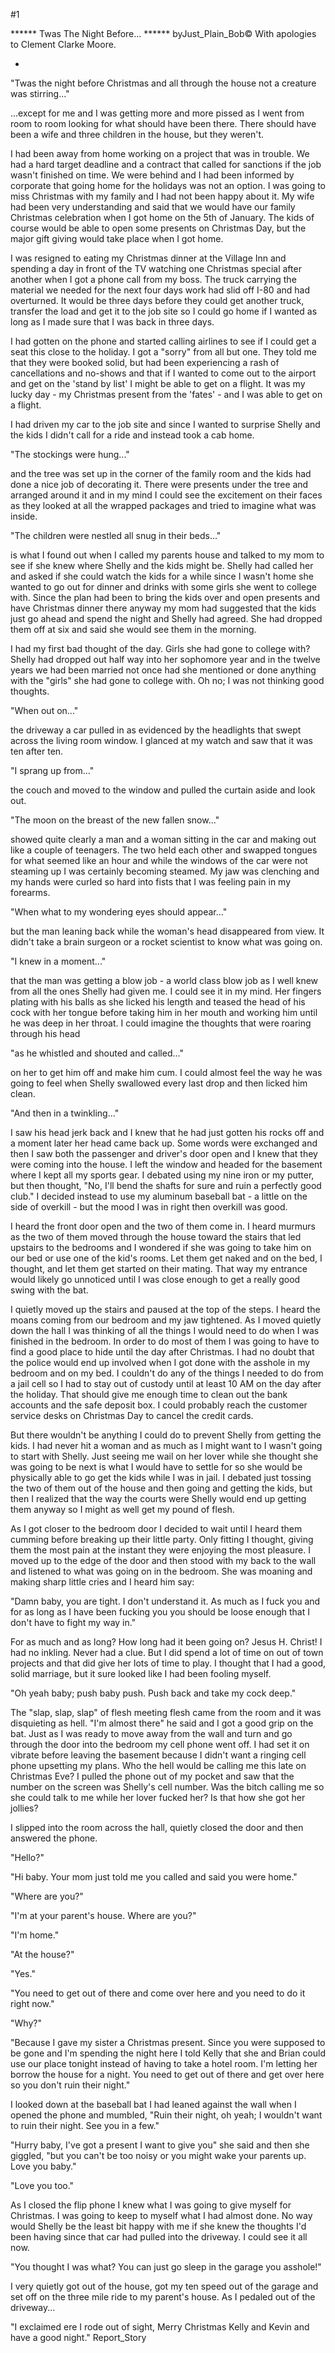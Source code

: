 #1 

 

 ****** Twas The Night Before... ****** byJust_Plain_Bob© With apologies to Clement Clarke Moore. 

 * 

 "Twas the night before Christmas and all through the house not a creature was stirring..." 

 ...except for me and I was getting more and more pissed as I went from room to room looking for what should have been there. There should have been a wife and three children in the house, but they weren't. 

 I had been away from home working on a project that was in trouble. We had a hard target deadline and a contract that called for sanctions if the job wasn't finished on time. We were behind and I had been informed by corporate that going home for the holidays was not an option. I was going to miss Christmas with my family and I had not been happy about it. My wife had been very understanding and said that we would have our family Christmas celebration when I got home on the 5th of January. The kids of course would be able to open some presents on Christmas Day, but the major gift giving would take place when I got home. 

 I was resigned to eating my Christmas dinner at the Village Inn and spending a day in front of the TV watching one Christmas special after another when I got a phone call from my boss. The truck carrying the material we needed for the next four days work had slid off I-80 and had overturned. It would be three days before they could get another truck, transfer the load and get it to the job site so I could go home if I wanted as long as I made sure that I was back in three days. 

 I had gotten on the phone and started calling airlines to see if I could get a seat this close to the holiday. I got a "sorry" from all but one. They told me that they were booked solid, but had been experiencing a rash of cancellations and no-shows and that if I wanted to come out to the airport and get on the 'stand by list' I might be able to get on a flight. It was my lucky day - my Christmas present from the 'fates' - and I was able to get on a flight. 

 I had driven my car to the job site and since I wanted to surprise Shelly and the kids I didn't call for a ride and instead took a cab home. 

 "The stockings were hung..." 

 and the tree was set up in the corner of the family room and the kids had done a nice job of decorating it. There were presents under the tree and arranged around it and in my mind I could see the excitement on their faces as they looked at all the wrapped packages and tried to imagine what was inside. 

 "The children were nestled all snug in their beds..." 

 is what I found out when I called my parents house and talked to my mom to see if she knew where Shelly and the kids might be. Shelly had called her and asked if she could watch the kids for a while since I wasn't home she wanted to go out for dinner and drinks with some girls she went to college with. Since the plan had been to bring the kids over and open presents and have Christmas dinner there anyway my mom had suggested that the kids just go ahead and spend the night and Shelly had agreed. She had dropped them off at six and said she would see them in the morning. 

 I had my first bad thought of the day. Girls she had gone to college with? Shelly had dropped out half way into her sophomore year and in the twelve years we had been married not once had she mentioned or done anything with the "girls" she had gone to college with. Oh no; I was not thinking good thoughts. 

 "When out on..." 

 the driveway a car pulled in as evidenced by the headlights that swept across the living room window. I glanced at my watch and saw that it was ten after ten. 

 "I sprang up from..." 

 the couch and moved to the window and pulled the curtain aside and look out. 

 "The moon on the breast of the new fallen snow..." 

 showed quite clearly a man and a woman sitting in the car and making out like a couple of teenagers. The two held each other and swapped tongues for what seemed like an hour and while the windows of the car were not steaming up I was certainly becoming steamed. My jaw was clenching and my hands were curled so hard into fists that I was feeling pain in my forearms. 

 "When what to my wondering eyes should appear..." 

 but the man leaning back while the woman's head disappeared from view. It didn't take a brain surgeon or a rocket scientist to know what was going on. 

 "I knew in a moment..." 

 that the man was getting a blow job - a world class blow job as I well knew from all the ones Shelly had given me. I could see it in my mind. Her fingers plating with his balls as she licked his length and teased the head of his cock with her tongue before taking him in her mouth and working him until he was deep in her throat. I could imagine the thoughts that were roaring through his head 

 "as he whistled and shouted and called..." 

 on her to get him off and make him cum. I could almost feel the way he was going to feel when Shelly swallowed every last drop and then licked him clean. 

 "And then in a twinkling..." 

 I saw his head jerk back and I knew that he had just gotten his rocks off and a moment later her head came back up. Some words were exchanged and then I saw both the passenger and driver's door open and I knew that they were coming into the house. I left the window and headed for the basement where I kept all my sports gear. I debated using my nine iron or my putter, but then thought, "No, I'll bend the shafts for sure and ruin a perfectly good club." I decided instead to use my aluminum baseball bat - a little on the side of overkill - but the mood I was in right then overkill was good. 

 I heard the front door open and the two of them come in. I heard murmurs as the two of them moved through the house toward the stairs that led upstairs to the bedrooms and I wondered if she was going to take him on our bed or use one of the kid's rooms. Let them get naked and on the bed, I thought, and let them get started on their mating. That way my entrance would likely go unnoticed until I was close enough to get a really good swing with the bat. 

 I quietly moved up the stairs and paused at the top of the steps. I heard the moans coming from our bedroom and my jaw tightened. As I moved quietly down the hall I was thinking of all the things I would need to do when I was finished in the bedroom. In order to do most of them I was going to have to find a good place to hide until the day after Christmas. I had no doubt that the police would end up involved when I got done with the asshole in my bedroom and on my bed. I couldn't do any of the things I needed to do from a jail cell so I had to stay out of custody until at least 10 AM on the day after the holiday. That should give me enough time to clean out the bank accounts and the safe deposit box. I could probably reach the customer service desks on Christmas Day to cancel the credit cards. 

 But there wouldn't be anything I could do to prevent Shelly from getting the kids. I had never hit a woman and as much as I might want to I wasn't going to start with Shelly. Just seeing me wail on her lover while she thought she was going to be next is what I would have to settle for so she would be physically able to go get the kids while I was in jail. I debated just tossing the two of them out of the house and then going and getting the kids, but then I realized that the way the courts were Shelly would end up getting them anyway so I might as well get my pound of flesh. 

 As I got closer to the bedroom door I decided to wait until I heard them cumming before breaking up their little party. Only fitting I thought, giving them the most pain at the instant they were enjoying the most pleasure. I moved up to the edge of the door and then stood with my back to the wall and listened to what was going on in the bedroom. She was moaning and making sharp little cries and I heard him say: 

 "Damn baby, you are tight. I don't understand it. As much as I fuck you and for as long as I have been fucking you you should be loose enough that I don't have to fight my way in." 

 For as much and as long? How long had it been going on? Jesus H. Christ! I had no inkling. Never had a clue. But I did spend a lot of time on out of town projects and that did give her lots of time to play. I thought that I had a good, solid marriage, but it sure looked like I had been fooling myself. 

 "Oh yeah baby; push baby push. Push back and take my cock deep." 

 The "slap, slap, slap" of flesh meeting flesh came from the room and it was disquieting as hell. "I'm almost there" he said and I got a good grip on the bat. Just as I was ready to move away from the wall and turn and go through the door into the bedroom my cell phone went off. I had set it on vibrate before leaving the basement because I didn't want a ringing cell phone upsetting my plans. Who the hell would be calling me this late on Christmas Eve? I pulled the phone out of my pocket and saw that the number on the screen was Shelly's cell number. Was the bitch calling me so she could talk to me while her lover fucked her? Is that how she got her jollies? 

 I slipped into the room across the hall, quietly closed the door and then answered the phone. 

 "Hello?" 

 "Hi baby. Your mom just told me you called and said you were home." 

 "Where are you?" 

 "I'm at your parent's house. Where are you?" 

 "I'm home." 

 "At the house?" 

 "Yes." 

 "You need to get out of there and come over here and you need to do it right now." 

 "Why?" 

 "Because I gave my sister a Christmas present. Since you were supposed to be gone and I'm spending the night here I told Kelly that she and Brian could use our place tonight instead of having to take a hotel room. I'm letting her borrow the house for a night. You need to get out of there and get over here so you don't ruin their night." 

 I looked down at the baseball bat I had leaned against the wall when I opened the phone and mumbled, "Ruin their night, oh yeah; I wouldn't want to ruin their night. See you in a few." 

 "Hurry baby, I've got a present I want to give you" she said and then she giggled, "but you can't be too noisy or you might wake your parents up. Love you baby." 

 "Love you too." 

 As I closed the flip phone I knew what I was going to give myself for Christmas. I was going to keep to myself what I had almost done. No way would Shelly be the least bit happy with me if she knew the thoughts I'd been having since that car had pulled into the driveway. I could see it all now. 

 "You thought I was what? You can just go sleep in the garage you asshole!" 

 I very quietly got out of the house, got my ten speed out of the garage and set off on the three mile ride to my parent's house. As I pedaled out of the driveway... 

 "I exclaimed ere I rode out of sight, Merry Christmas Kelly and Kevin and have a good night." Report_Story 
